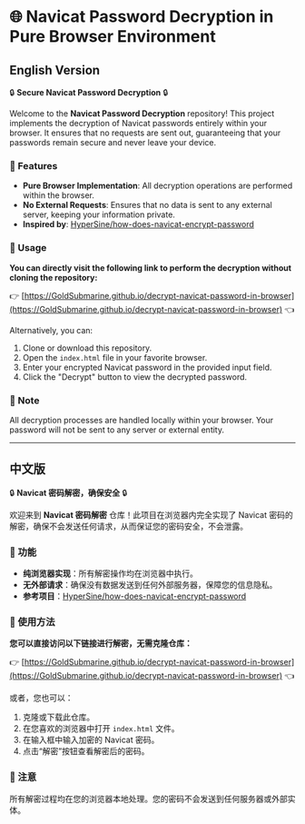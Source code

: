 # 🌐 Navicat Password Decryption in Pure Browser Environment

## English Version

🔒 **Secure Navicat Password Decryption** 🔒

Welcome to the **Navicat Password Decryption** repository! This project implements the decryption of Navicat passwords entirely within your browser. It ensures that no requests are sent out, guaranteeing that your passwords remain secure and never leave your device.

### 🚀 Features
- **Pure Browser Implementation**: All decryption operations are performed within the browser.
- **No External Requests**: Ensures that no data is sent to any external server, keeping your information private.
- **Inspired by**: [HyperSine/how-does-navicat-encrypt-password](https://github.com/HyperSine/how-does-navicat-encrypt-password)

### 📖 Usage

**You can directly visit the following link to perform the decryption without cloning the repository:**

👉 [https://GoldSubmarine.github.io/decrypt-navicat-password-in-browser](https://GoldSubmarine.github.io/decrypt-navicat-password-in-browser) 👈

Alternatively, you can:
1. Clone or download this repository.
2. Open the `index.html` file in your favorite browser.
3. Enter your encrypted Navicat password in the provided input field.
4. Click the "Decrypt" button to view the decrypted password.

### 📜 Note
All decryption processes are handled locally within your browser. Your password will not be sent to any server or external entity.

---

## 中文版

🔒 **Navicat 密码解密，确保安全** 🔒

欢迎来到 **Navicat 密码解密** 仓库！此项目在浏览器内完全实现了 Navicat 密码的解密，确保不会发送任何请求，从而保证您的密码安全，不会泄露。

### 🚀 功能
- **纯浏览器实现**：所有解密操作均在浏览器中执行。
- **无外部请求**：确保没有数据发送到任何外部服务器，保障您的信息隐私。
- **参考项目**：[HyperSine/how-does-navicat-encrypt-password](https://github.com/HyperSine/how-does-navicat-encrypt-password)

### 📖 使用方法

**您可以直接访问以下链接进行解密，无需克隆仓库：**

👉 [https://GoldSubmarine.github.io/decrypt-navicat-password-in-browser](https://GoldSubmarine.github.io/decrypt-navicat-password-in-browser) 👈

或者，您也可以：
1. 克隆或下载此仓库。
2. 在您喜欢的浏览器中打开 `index.html` 文件。
3. 在输入框中输入加密的 Navicat 密码。
4. 点击“解密”按钮查看解密后的密码。

### 📜 注意
所有解密过程均在您的浏览器本地处理。您的密码不会发送到任何服务器或外部实体。
